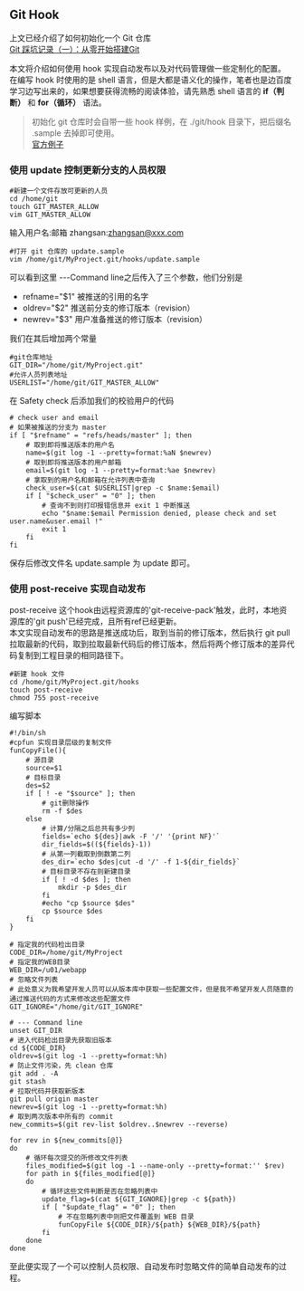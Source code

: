 ## Git Hook
上文已经介绍了如何初始化一个 Git 仓库   
[Git 踩坑记录（一）：从零开始搭建Git](https://wwyx778.github.io/#/posts/6)  

本文将介绍如何使用 hook 实现自动发布以及对代码管理做一些定制化的配置。
在编写 hook 时使用的是 shell 语言，但是大都是语义化的操作，笔者也是边百度学习边写出来的，如果想要获得流畅的阅读体验，请先熟悉 shell 语言的 **if（判断）** 和  **for（循环）** 语法。
>初始化 git 仓库时会自带一些 hook 样例，在 ./git/hook 目录下，把后缀名 .sample 去掉即可使用。  
[官方例子](https://git-scm.com/book/zh/v2/%E8%87%AA%E5%AE%9A%E4%B9%89-Git-%E4%BD%BF%E7%94%A8%E5%BC%BA%E5%88%B6%E7%AD%96%E7%95%A5%E7%9A%84%E4%B8%80%E4%B8%AA%E4%BE%8B%E5%AD%90)

### 使用 update 控制更新分支的人员权限
```shell
#新建一个文件存放可更新的人员
cd /home/git
touch GIT_MASTER_ALLOW
vim GIT_MASTER_ALLOW
```
输入用户名:邮箱
zhangsan:zhangsan@xxx.com
```shell
#打开 git 仓库的 update.sample
vim /home/git/MyProject.git/hooks/update.sample
```
可以看到这里 ---Command line之后传入了三个参数，他们分别是  
- refname="$1" 被推送的引用的名字
- oldrev="$2" 推送前分支的修订版本（revision）
- newrev="$3" 用户准备推送的修订版本（revision）

我们在其后增加两个常量
```shell
#git仓库地址
GIT_DIR="/home/git/MyProject.git"
#允许人员列表地址
USERLIST="/home/git/GIT_MASTER_ALLOW"
```
在 Safety check 后添加我们的校验用户的代码
```shell
# check user and email
# 如果被推送的分支为 master 
if [ "$refname" = "refs/heads/master" ]; then
    # 取到即将推送版本的用户名
	name=$(git log -1 --pretty=format:%aN $newrev)
    # 取到即将推送版本的用户邮箱
	email=$(git log -1 --pretty=format:%ae $newrev)
    # 拿取到的用户名和邮箱在允许列表中查询
	check_user=$(cat $USERLIST|grep -c $name:$email)
	if [ "$check_user" = "0" ]; then
        # 查询不到则打印报错信息并 exit 1 中断推送
		echo "$name:$email Permission denied, please check and set user.name&user.email !"
		exit 1
	fi
fi
```
保存后修改文件名 update.sample 为 update 即可。

### 使用 post-receive 实现自动发布
post-receive 这个hook由远程资源库的'git-receive-pack'触发，此时，本地资源库的'git push'已经完成，且所有ref已经更新。  
本文实现自动发布的思路是推送成功后，取到当前的修订版本，然后执行 git pull 拉取最新的代码，取到拉取最新代码后的修订版本，然后将两个修订版本的差异代码复制到工程目录的相同路径下。
```shell
#新建 hook 文件
cd /home/git/MyProject.git/hooks
touch post-receive
chmod 755 post-receive
```
编写脚本
```shell
#!/bin/sh
#cpfun 实现目录层级的复制文件
funCopyFile(){
    # 源目录
    source=$1
    # 目标目录
    des=$2
	if [ ! -e "$source" ]; then
        # git删除操作
		rm -f $des
	else
        # 计算/分隔之后总共有多少列
        fields=`echo ${des}|awk -F '/' '{print NF}'`
        dir_fields=$((${fields}-1))
        # 从第一列截取到倒数第二列
        des_dir=`echo $des|cut -d '/' -f 1-${dir_fields}`
        # 目标目录不存在则新建目录
        if [ ! -d $des ]; then
            mkdir -p $des_dir
        fi
		#echo "cp $source $des"
        cp $source $des
    fi
}

# 指定我的代码检出目录
CODE_DIR=/home/git/MyProject
# 指定我的WEB目录
WEB_DIR=/u01/webapp
# 忽略文件列表
# 此处意义为我希望开发人员可以从版本库中获取一些配置文件，但是我不希望开发人员随意的通过推送代码的方式来修改这些配置文件
GIT_IGNORE="/home/git/GIT_IGNORE"

# --- Command line
unset GIT_DIR
# 进入代码检出目录先获取旧版本
cd ${CODE_DIR}
oldrev=$(git log -1 --pretty=format:%h)
# 防止文件污染，先 clean 仓库
git add . -A
git stash
# 拉取代码并获取新版本
git pull origin master
newrev=$(git log -1 --pretty=format:%h)
# 取到两次版本中所有的 commit
new_commits=$(git rev-list $oldrev..$newrev --reverse)

for rev in ${new_commits[@]}
do
    # 循环每次提交的所修改文件列表
	files_modified=$(git log -1 --name-only --pretty=format:'' $rev)
	for path in ${files_modified[@]}
	do
		# 循环这些文件判断是否在忽略列表中
		update_flag=$(cat ${GIT_IGNORE}|grep -c ${path})
		if [ "$update_flag" = "0" ]; then
			# 不在忽略列表中则把文件覆盖到 WEB 目录
			funCopyFile ${CODE_DIR}/${path} ${WEB_DIR}/${path}
		fi
	done
done
```
至此便实现了一个可以控制人员权限、自动发布时忽略文件的简单自动发布的过程。